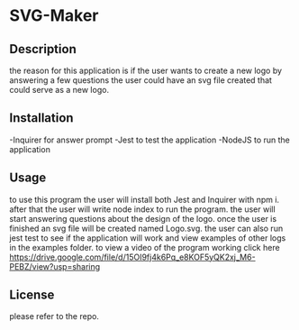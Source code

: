 # SVG-Maker

## Description
the reason for this application is if the user wants to create a new logo by answering a few questions the user could have an svg file created that could serve as a new logo.

## Installation
-Inquirer for answer prompt
-Jest to test the application
-NodeJS to run the application

## Usage
to use this program the user will install both Jest and Inquirer with npm i. after that the user will write node index to run the program. the user will start answering questions about the design of the logo. once the user is finished an svg file will be created named Logo.svg. the user can also run jest test to see if the application will work and view examples of other logs in the examples folder. to view a video of the program working click here https://drive.google.com/file/d/15OI9fj4k6Pq_e8KOF5yQK2xj_M6-PEBZ/view?usp=sharing

## License
please refer to the repo.